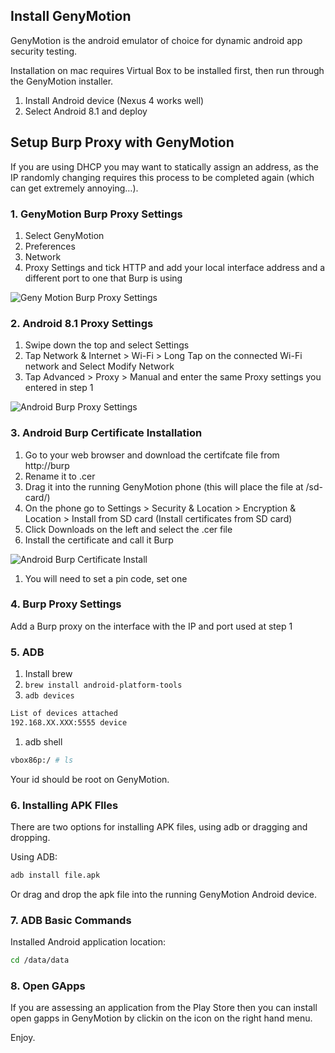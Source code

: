 ## Install GenyMotion[](https://highon.coffee/blog/android-app-pen-testing-environment/#install-genymotion)

GenyMotion is the android emulator of choice for dynamic android app security testing.

Installation on mac requires Virtual Box to be installed first, then run through the GenyMotion installer.

1.  Install Android device (Nexus 4 works well)
2.  Select Android 8.1 and deploy

## Setup Burp Proxy with GenyMotion[](https://highon.coffee/blog/android-app-pen-testing-environment/#setup-burp-proxy-with-genymotion)

If you are using DHCP you may want to statically assign an address, as the IP randomly changing requires this process to be completed again (which can get extremely annoying…).

### 1. GenyMotion Burp Proxy Settings[](https://highon.coffee/blog/android-app-pen-testing-environment/#1-genymotion-burp-proxy-settings)

1.  Select GenyMotion
2.  Preferences
3.  Network
4.  Proxy Settings and tick HTTP and add your local interface address and a different port to one that Burp is using

![Geny Motion Burp Proxy Settings](https://highon.coffee/img/android-pen-testing-env-01.png "Geny Motion Burp Proxy Settings")

### 2. Android 8.1 Proxy Settings[](https://highon.coffee/blog/android-app-pen-testing-environment/#2-android-81-proxy-settings)

1.  Swipe down the top and select Settings
2.  Tap Network & Internet > Wi-Fi > Long Tap on the connected Wi-Fi network and Select Modify Network
3.  Tap Advanced > Proxy > Manual and enter the same Proxy settings you entered in step 1

![Android Burp Proxy Settings](https://highon.coffee/img/android-pen-testing-env-02.png "Android Burp Proxy Settings")

### 3. Android Burp Certificate Installation[](https://highon.coffee/blog/android-app-pen-testing-environment/#3-android-burp-certificate-installation)

1.  Go to your web browser and download the certifcate file from http://burp
2.  Rename it to .cer
3.  Drag it into the running GenyMotion phone (this will place the file at /sd-card/)
4.  On the phone go to Settings > Security & Location > Encryption & Location > Install from SD card (Install certificates from SD card)
5.  Click Downloads on the left and select the .cer file
6.  Install the certificate and call it Burp

![Android Burp Certificate Install](https://highon.coffee/img/android-pen-testing-env-03.png "Android Burp Certificate Install")

1.  You will need to set a pin code, set one

### 4. Burp Proxy Settings[](https://highon.coffee/blog/android-app-pen-testing-environment/#4-burp-proxy-settings)

Add a Burp proxy on the interface with the IP and port used at step 1

### 5. ADB[](https://highon.coffee/blog/android-app-pen-testing-environment/#5-adb)

1.  Install brew
2.  `brew install android-platform-tools`
3.  `adb devices`

```bash
List of devices attached
192.168.XX.XXX:5555	device
```

1.  adb shell

```bash
vbox86p:/ # ls
```

Your id should be root on GenyMotion.

### 6. Installing APK FIles[](https://highon.coffee/blog/android-app-pen-testing-environment/#6-installing-apk-files)

There are two options for installing APK files, using adb or dragging and dropping.

Using ADB:

```bash
adb install file.apk
```

Or drag and drop the apk file into the running GenyMotion Android device.

### 7. ADB Basic Commands[](https://highon.coffee/blog/android-app-pen-testing-environment/#7-adb-basic-commands)

Installed Android application location:

```bash
cd /data/data
```

### 8. Open GApps[](https://highon.coffee/blog/android-app-pen-testing-environment/#8-open-gapps)

If you are assessing an application from the Play Store then you can install open gapps in GenyMotion by clickin on the icon on the right hand menu.

Enjoy.
